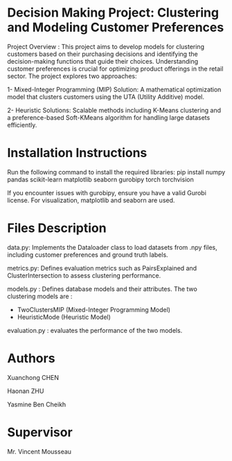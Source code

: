 # Decision Making Project: Clustering and Modeling Customer Preferences

Project Overview :
This project aims to develop models for clustering customers based on their purchasing decisions and identifying the decision-making functions that guide their choices. Understanding customer preferences is crucial for optimizing product offerings in the retail sector. The project explores two approaches:

1- Mixed-Integer Programming (MIP) Solution: A mathematical optimization model that clusters customers using the UTA (Utility Additive) model.

2- Heuristic Solutions: Scalable methods including K-Means clustering and a preference-based Soft-KMeans algorithm for handling large datasets efficiently.

# Installation Instructions
Run the following command to install the required libraries:
pip install numpy pandas scikit-learn matplotlib seaborn gurobipy torch torchvision

If you encounter issues with gurobipy, ensure you have a valid Gurobi license.
For visualization, matplotlib and seaborn are used.

# Files Description

data.py: Implements the Dataloader class to load datasets from .npy files, including customer preferences and ground truth labels.

metrics.py: Defines evaluation metrics such as PairsExplained and ClusterIntersection to assess clustering performance.

models.py : Defines database models and their attributes. The two clustering models are :
- TwoClustersMIP (Mixed-Integer Programming Model)
- HeuristicMode  (Heuristic Model)

evaluation.py : evaluates the performance of the two models.

# Authors

Xuanchong CHEN

Haonan ZHU

Yasmine Ben Cheikh

# Supervisor

Mr. Vincent Mousseau
